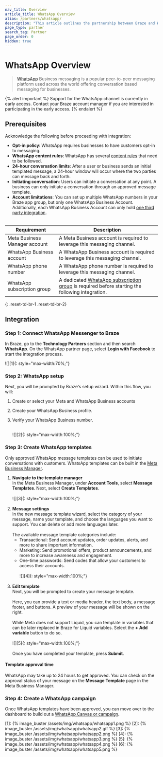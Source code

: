 ```yaml
---
nav_title: Overview
article_title: WhatsApp Overview
alias: /partners/whatsapp/
description: "This article outlines the partnership between Braze and WhatsApp, one of the world’s most popular instant messaging platforms."
page_type: partner
search_tag: Partner
page_order: 0
hidden: true  
---
```


# WhatsApp Overview

> [WhatsApp](https://www.whatsapp.com/) Business messaging is a popular peer-to-peer messaging platform used across the world offering conversation based messaging for businesses.	

{% alert important %}
Support for the WhatsApp channel is currently in early access. Contact your Braze account manager if you are interested in participating in the early access.
{% endalert %}

## Prerequisites

Acknowledge the following before proceeding with integration:

- **Opt-in policy**: WhatsApp requires businesses to have customers opt-in to messaging.
- **WhatsApp content rules**: WhatsApp has several [content rules](https://www.whatsapp.com/legal/commerce-policy?l=et) that need to be followed.
- **24-hour conversation limits**: After a user or business sends an initial templated message, a 24-hour window will occur where the two parties can message back and forth. 
- **Initiating conversation**: Users can initiate a conversation at any point. A business can only initiate a conversation through an approved message template.
- **Account limitations**: You can set up multiple WhatsApp numbers in your Braze app group, but only one WhatsApp Business Account. Additionally, each WhatsApp Business Account can only hold [one third party integration](https://developers.facebook.com/docs/whatsapp/embedded-signup/faq#faq_194614375799047). 
<br><br>

| Requirement| Description|
| ---| --- |
| Meta Business Manager account | A Meta Business account is required to leverage this messaging channel. |
| WhatsApp Business account | A WhatsApp Business account is required to leverage this messaging channel. |
| WhatsApp phone number | A WhatsApp phone number is required to leverage this messaging channel. | 
| WhatsApp subscription group | A dedicated [WhatsApp subscription group]({{site.baseurl}}/user_guide/message_building_by_channel/whatsapp/user_subscription/) is required before starting the following integration. |
{: .reset-td-br-1 .reset-td-br-2}

## Integration

### Step 1: Connect WhatsApp Messenger to Braze

In Braze, go to the **Technology Partners** section and then search **WhatsApp**. On the WhatsApp partner page, select **Login with Facebook** to start the integration process.

![][1]{: style="max-width:70%;"}

### Step 2: WhatsApp setup
Next, you will be prompted by Braze's setup wizard. Within this flow, you will:
1. Create or select your Meta and WhatsApp Business accounts
2. Create your WhatsApp Business profile.
3. Verify your WhatsApp Business number.<br><br>

	![][2]{: style="max-width:100%;"}

### Step 3: Create WhatsApp templates

Only approved WhatsApp message templates can be used to initiate conversations with customers. WhatsApp templates can be built in the [Meta Business Manager](https://www.facebook.com/business/help/2055875911147364?id=2129163877102343).

1. **Navigate to the template manager**<br>
In the Meta Business Manager, under **Account Tools**, select **Message Templates**.
Next, select **Create Templates**.<br><br>![][3]{: style="max-width:100%;"}<br><br>
2. **Message settings**<br>
In the new message template wizard, select the category of your message, name your template, and choose the languages you want to support. You can delete or add more languages later.<br><br> 
	The available message template categories include:
	- Transactional: Send account updates, order updates, alerts, and more to share important information.
	- Marketing: Send promotional offers, product announcements, and more to increase awareness and engagement.
	- One-time passwords: Send codes that allow your customers to access their accounts.<br><br> 
	![][4]{: style="max-width:100%;"}<br><br>
3. **Edit template**<br>
Next, you will be prompted to create your message template. <br><br>Here, you can provide a text or media header, the text body, a message footer, and buttons. A preview of your message will be shown on the right. <br><br>While Meta does not support Liquid, you can template in variables that can be later replaced in Braze for Liquid variables. Select the **+ Add variable** button to do so.<br><br>![][5]{: style="max-width:100%;"}<br><br>Once you have completed your template, press **Submit**. 

#### Template approval time

WhatsApp may take up to 24 hours to get approved. You can check on the approval status of your message on the **Message Template** page in the Meta Business Manager.

### Step 4: Create a WhatsApp campaign

Once WhatsApp templates have been approved, you can move over to the dashboard to build out a [WhatsApp Canvas or campaign]({{site.baseurl}}/user_guide/message_building_by_channel/whatsapp/create/). 


[1]: {% image_buster /assets/img/whatsapp/whatsapp1.png %} 
[2]: {% image_buster /assets/img/whatsapp/whatsapp2.gif %} 
[3]: {% image_buster /assets/img/whatsapp/whatsapp2.png %} 
[4]: {% image_buster /assets/img/whatsapp/whatsapp3.png %} 
[5]: {% image_buster /assets/img/whatsapp/whatsapp4.png %} 
[6]: {% image_buster /assets/img/whatsapp/whatsapp5.png %} 
